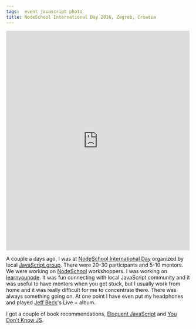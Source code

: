 ```yaml
---
tags:  event javascript photo
title: NodeSchool International Day 2016, Zagreb, Croatia
---
```

<iframe src="https://www.facebook.com/plugins/post.php?href=https%3A%2F%2Fwww.facebook.com%2Fmedia%2Fset%2F%3Fset%3Da.10154189778182290.1073741909.735252289%26type%3D3&width=500" width="500" height="597" style="border:none;overflow:hidden" scrolling="no" frameborder="0" allowTransparency="true"></iframe>

A couple a days ago, I was at [NodeSchool International Day](http://nodeschool.io/international-day/) organized by local [JavaScript group](http://www.meetup.com/JavaScript-Zagreb/). There were 20-30 participants and 5-10 mentors. We were working on [NodeSchool](http://nodeschool.io/) workshoppers. I was working on [learnyounode](https://github.com/workshopper/learnyounode). It was fun connecting with local JavaScript community and it was useful to have mentors when you get stuck, but I usually work from home and it was really difficult for me to concentrate there. There was always something going on. At one point I have even put my headphones and played [Jeff Beck](https://en.wikipedia.org/wiki/Jeff_Beck)'s Live + album.

I got a couple of book recommendations, [Eloquent JavaScript](http://eloquentjavascript.net/) and [You Don't Know JS](https://github.com/getify/You-Dont-Know-JS).
